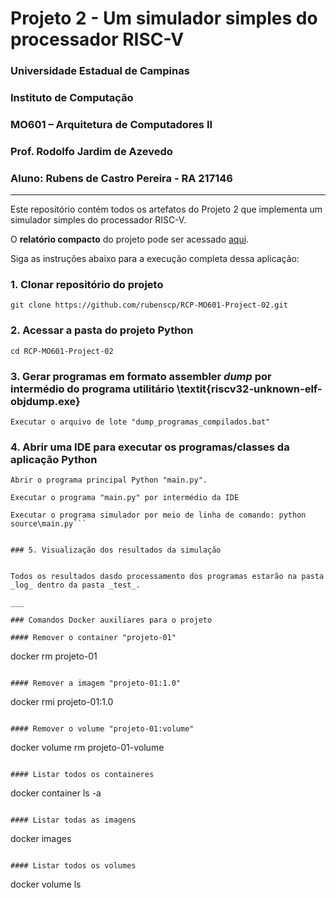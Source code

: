 # Projeto 2 - Um simulador simples do processador RISC-V

### Universidade Estadual de Campinas

### Instituto de Computação

### MO601 – Arquitetura de Computadores II

### Prof. Rodolfo Jardim de Azevedo

### Aluno: Rubens de Castro Pereira - RA 217146

___

Este repositório contém todos os artefatos do Projeto 2 que implementa um simulador simples do processador RISC-V.

O **relatório compacto** do projeto pode ser acessado [aqui](https://github.com/rubenscp/RCP-MO601-Project-02/blob/main/relatorio.pdf).

Siga as instruções abaixo para a execução completa dessa aplicação:

### 1. Clonar repositório do projeto

```
git clone https://github.com/rubenscp/RCP-MO601-Project-02.git
```
	
### 2. Acessar a pasta do projeto Python
	
```
cd RCP-MO601-Project-02
```
	
### 3. Gerar programas em formato assembler _dump_ por intermédio do programa utilitário \textit{riscv32-unknown-elf-objdump.exe}

```
Executar o arquivo de lote "dump_programas_compilados.bat"
```

### 4. Abrir uma IDE para executar os programas/classes da aplicação Python
	
```
Abrir o programa principal Python "main.py".
```
```
Executar o programa "main.py" por intermédio da IDE
```
```
Executar o programa simulador por meio de linha de comando: python source\main.py```


### 5. Visualização dos resultados da simulação


Todos os resultados dasdo processamento dos programas estarão na pasta _log_ dentro da pasta _test_.

___

### Comandos Docker auxiliares para o projeto

#### Remover o container "projeto-01"

```
docker rm projeto-01
```

#### Remover a imagem "projeto-01:1.0"

```
docker rmi projeto-01:1.0
```

#### Remover o volume "projeto-01:volume"

```
docker volume rm projeto-01-volume
```

#### Listar todos os containeres

```
docker container ls -a
```

#### Listar todas as imagens

```
docker images 
```

#### Listar todos os volumes

```
docker volume ls
```
